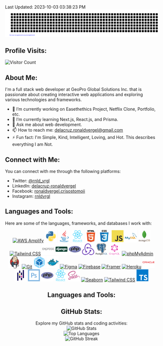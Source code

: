 
Last Updated: 2023-10-03 03:38:23 PM
![gitartwork](gitartwork.svg)

## Profile Visits:
![Visitor Count](https://profile-counter.glitch.me/{rnldvrgl}/count.svg)
## About Me:
I'm a full stack web developer at GeoPro Global Solutions Inc. that is passionate about creating interactive web applications and exploring various technologies and frameworks.
- 🔭 I’m currently working on Easethethics Project, Netflix Clone, Portfolio, etc.
- 🌱 I’m currently learning Next.js, React.js, and Prisma.
- 💬 Ask me about web development.
- 📫 How to reach me: delacruz.ronaldvergel@gmail.com
- ⚡ Fun fact: I'm Simple, Kind, Intelligent, Loving, and Hot. This describes everything I am Not.

## Connect with Me:
You can connect with me through the following platforms:

- Twitter: [@rnld_vrgl](https://twitter.com/rnld_vrgl)
- LinkedIn: [delacruz-ronaldvergel](https://linkedin.com/in/delacruz-ronaldvergel)
- Facebook: [ronaldvergel.crisostomoii](https://fb.com/ronaldvergel.crisostomoii)
- Instagram: [rnldvrgl](https://instagram.com/rnldvrgl)

## Languages and Tools:
Here are some of the languages, frameworks, and databases I work with:<br>
<p align='center'>
  <a href='https://aws.amazon.com/amplify/' target='_blank' rel='noreferrer'><img src='https://docs.amplify.aws/assets/logo-dark.svg' alt='AWS Amplify' width='40' height='40'/></a>
  <a href='https://www.python.org/' target='_blank' rel='noreferrer'><img src='https://raw.githubusercontent.com/devicons/devicon/master/icons/python/python-original.svg' alt='Python' width='40' height='40'/></a>
  <a href='https://www.java.com/' target='_blank' rel='noreferrer'><img src='https://raw.githubusercontent.com/devicons/devicon/master/icons/java/java-original.svg' alt='Java' width='40' height='40'/></a>
  <a href='https://reactjs.org/' target='_blank' rel='noreferrer'><img src='https://raw.githubusercontent.com/devicons/devicon/master/icons/react/react-original-wordmark.svg' alt='React.js' width='40' height='40'/></a>
  <a href='https://www.w3.org/html/' target='_blank' rel='noreferrer'><img src='https://raw.githubusercontent.com/devicons/devicon/master/icons/html5/html5-original-wordmark.svg' alt='HTML5' width='40' height='40'/></a>
  <a href='https://www.w3schools.com/css/' target='_blank' rel='noreferrer'><img src='https://raw.githubusercontent.com/devicons/devicon/master/icons/css3/css3-original-wordmark.svg' alt='CSS3' width='40' height='40'/></a>
  <a href='https://www.javascript.com/' target='_blank' rel='noreferrer'><img src='https://raw.githubusercontent.com/devicons/devicon/master/icons/javascript/javascript-original.svg' alt='JavaScript' width='40' height='40'/></a>
  <a href='https://www.mysql.com/' target='_blank' rel='noreferrer'><img src='https://raw.githubusercontent.com/devicons/devicon/master/icons/mysql/mysql-original-wordmark.svg' alt='MySQL' width='40' height='40'/></a>
  <a href='https://www.mongodb.com/' target='_blank' rel='noreferrer'><img src='https://raw.githubusercontent.com/devicons/devicon/master/icons/mongodb/mongodb-original-wordmark.svg' alt='MongoDB' width='40' height='40'/></a>
  <a href='https://tailwindcss.com/' target='_blank' rel='noreferrer'><img src='https://www.vectorlogo.zone/logos/tailwindcss/tailwindcss-icon.svg' alt='Tailwind CSS' width='40' height='40'/></a>
  <a href='https://expressjs.com/' target='_blank' rel='noreferrer'><img src='https://raw.githubusercontent.com/devicons/devicon/master/icons/express/express-original-wordmark.svg' alt='Express.js' width='40' height='40'/></a>
  <a href='https://www.djangoproject.com/' target='_blank' rel='noreferrer'><img src='https://raw.githubusercontent.com/devicons/devicon/master/icons/django/django-original.svg' alt='Django' width='40' height='40'/></a>
  <a href='https://www.php.net/' target='_blank' rel='noreferrer'><img src='https://raw.githubusercontent.com/devicons/devicon/master/icons/php/php-original.svg' alt='PHP' width='40' height='40'/></a>
  <a href='https://redux.js.org/' target='_blank' rel='noreferrer'><img src='https://raw.githubusercontent.com/devicons/devicon/master/icons/redux/redux-original.svg' alt='Redux' width='40' height='40'/></a>
  <a href='https://www.postgresql.org/' target='_blank' rel='noreferrer'><img src='https://raw.githubusercontent.com/devicons/devicon/master/icons/postgresql/postgresql-original-wordmark.svg' alt='PostgreSQL' width='40' height='40'/></a>
  <a href='https://graphql.org/' target='_blank' rel='noreferrer'><img src='https://raw.githubusercontent.com/devicons/devicon/master/icons/graphql/graphql-plain-wordmark.svg' alt='GraphQL' width='40' height='40'/></a>
  <a href='https://www.phpmyadmin.net/' target='_blank' rel='noreferrer'><img src='https://raw.githubusercontent.com/devicons/devicon/master/icons/phpmyadmin/phpmyadmin-plain.svg' alt='phpMyAdmin' width='40' height='40'/></a>
  <a href='https://www.jenkins.io/' target='_blank' rel='noreferrer'><img src='https://raw.githubusercontent.com/devicons/devicon/master/icons/jenkins/jenkins-original.svg' alt='Jenkins' width='40' height='40'/></a>
  <a href='https://git-scm.com/' target='_blank' rel='noreferrer'><img src='https://raw.githubusercontent.com/devicons/devicon/master/icons/git-scm/git-scm-original.svg' alt='Git' width='40' height='40'/></a>
  <a href='https://webpack.js.org/' target='_blank' rel='noreferrer'><img src='https://raw.githubusercontent.com/devicons/devicon/master/icons/webpack/webpack-original.svg' alt='Webpack' width='40' height='40'/></a>
  <a href='https://www.docker.com/' target='_blank' rel='noreferrer'><img src='https://raw.githubusercontent.com/devicons/devicon/master/icons/docker/docker-original.svg' alt='Docker' width='40' height='40'/></a>
  <a href='https://www.figma.com/' target='_blank' rel='noreferrer'><img src='https://www.vectorlogo.zone/logos/figma/figma-icon.svg' alt='Figma' width='40' height='40'/></a>
  <a href='https://firebase.google.com/' target='_blank' rel='noreferrer'><img src='https://www.vectorlogo.zone/logos/firebase/firebase-icon.svg' alt='Firebase' width='40' height='40'/></a>
  <a href='https://www.framer.com/' target='_blank' rel='noreferrer'><img src='https://www.vectorlogo.zone/logos/framer/framer-icon.svg' alt='Framer' width='40' height='40'/></a>
  <a href='https://heroku.com' target='_blank' rel='noreferrer'><img src='https://www.vectorlogo.zone/logos/heroku/heroku-icon.svg' alt='Heroku' width='40' height='40'/></a>
  <a href='https://www.oracle.com/' target='_blank' rel='noreferrer'><img src='https://raw.githubusercontent.com/devicons/devicon/master/icons/oracle/oracle-original.svg' alt='Oracle' width='40' height='40'/></a>
  <a href='https://pandas.pydata.org/' target='_blank' rel='noreferrer'><img src='https://raw.githubusercontent.com/devicons/devicon/2ae2a900d2f041da66e950e4d48052658d850630/icons/pandas/pandas-original.svg' alt='Pandas' width='40' height='40'/></a>
  <a href='https://www.photoshop.com/en' target='_blank' rel='noreferrer'><img src='https://raw.githubusercontent.com/devicons/devicon/master/icons/photoshop/photoshop-line.svg' alt='Adobe Photoshop' width='40' height='40'/></a>
  <a href='https://www.php.net' target='_blank' rel='noreferrer'><img src='https://raw.githubusercontent.com/devicons/devicon/master/icons/php/php-original.svg' alt='PHP' width='40' height='40'/></a>
  <a href='https://reactjs.org/' target='_blank' rel='noreferrer'><img src='https://raw.githubusercontent.com/devicons/devicon/master/icons/react/react-original-wordmark.svg' alt='React.js' width='40' height='40'/></a>
  <a href='https://sass-lang.com' target='_blank' rel='noreferrer'><img src='https://raw.githubusercontent.com/devicons/devicon/master/icons/sass/sass-original.svg' alt='Sass' width='40' height='40'/></a>
  <a href='https://seaborn.pydata.org/' target='_blank' rel='noreferrer'><img src='https://seaborn.pydata.org/_images/logo-mark-lightbg.svg' alt='Seaborn' width='40' height='40'/></a>
  <a href='https://tailwindcss.com/' target='_blank' rel='noreferrer'><img src='https://www.vectorlogo.zone/logos/tailwindcss/tailwindcss-icon.svg' alt='Tailwind CSS' width='40' height='40'/></a>
  <a href='https://www.typescriptlang.org/' target='_blank' rel='noreferrer'><img src='https://raw.githubusercontent.com/devicons/devicon/master/icons/typescript/typescript-original.svg' alt='TypeScript' width='40' height='40'/></a>

<div align='center'>

## Languages and Tools:
## GitHub Stats:
Explore my GitHub stats and coding activities:<br>
<img src='https://github-readme-stats.vercel.app/api?username=rnldvrgl&show_icons=true&theme=dark' alt='GitHub Stats'><br>
<img src='https://github-readme-stats.vercel.app/api/top-langs/?username=rnldvrgl&theme=dark&hide_progress=true&layout=compact&langs_count=8&card_width=320' alt='Top Languages'><br>
<img src='https://github-readme-streak-stats.herokuapp.com/?user=rnldvrgl&theme=dark' alt='GitHub Streak'>
</div>

